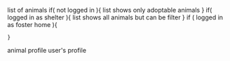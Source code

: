 list of animals 
    if( not logged in ){
        list shows only adoptable animals
    }
    if( logged in as shelter ){
        list shows all animals but can be filter
    }
    if ( logged in as foster home ){
        
    }
animal profile
user's profile
